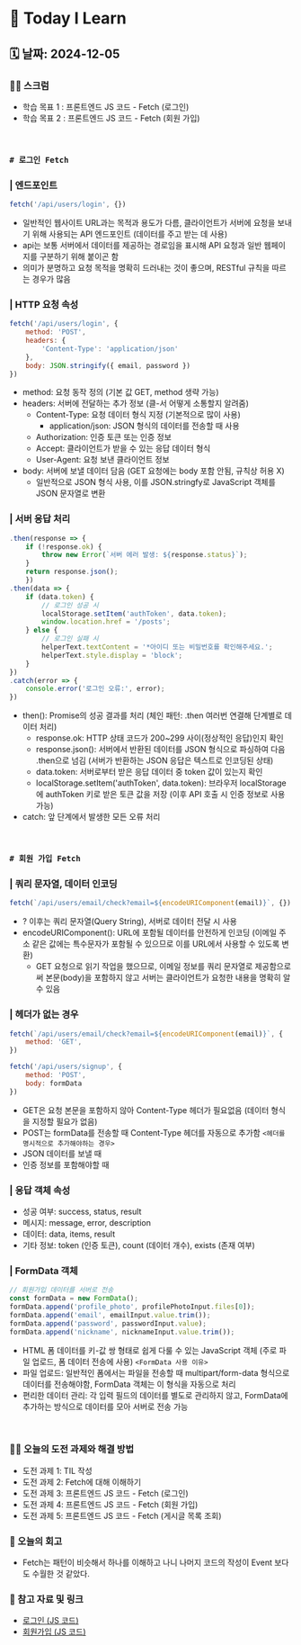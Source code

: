 # 📝 Today I Learn  
## 🗓️ 날짜: 2024-12-05
### 🙏🏻 스크럼
- 학습 목표 1 : 프론트엔드 JS 코드 - Fetch (로그인)
- 학습 목표 2 : 프론트엔드 JS 코드 - Fetch (회원 가입)
</br>

### `# 로그인 Fetch`
### | 엔드포인트
```javascript
fetch('/api/users/login', {})
```
- 일반적인 웹사이트 URL과는 목적과 용도가 다름, 클라이언트가 서버에 요청을 보내기 위해 사용되는 API 엔드포인트 (데이터를 주고 받는 데 사용)
- api는 보통 서버에서 데이터를 제공하는 경로임을 표시해 API 요청과 일반 웹페이지를 구분하기 위해 붙이곤 함
- 의미가 분명하고 요청 목적을 명확히 드러내는 것이 좋으며, RESTful 규칙을 따르는 경우가 많음

### | HTTP 요청 속성
```javascript
fetch('/api/users/login', {
    method: 'POST',
    headers: {
        'Content-Type': 'application/json'
    },
    body: JSON.stringify({ email, password })
})
```
- method: 요청 동작 정의 (기본 값 GET, method 생략 가능)
- headers: 서버에 전달하는 추가 정보 (클-서 어떻게 소통할지 알려줌)
    - Content-Type: 요청 데이터 형식 지정 (기본적으로 많이 사용)
        - application/json: JSON 형식의 데이터를 전송할 때 사용
    - Authorization: 인증 토큰 또는 인증 정보
    - Accept: 클라이언트가 받을 수 있는 응답 데이터 형식
    - User-Agent: 요청 보낸 클라이언트 정보
- body: 서버에 보낼 데이터 담음 (GET 요청에는 body 포함 안됨, 규칙상 허용 X)
    - 일반적으로 JSON 형식 사용, 이를 JSON.stringfy로 JavaScript 객체를 JSON 문자열로 변환

### | 서버 응답 처리
```javascript
.then(response => {
    if (!response.ok) {
        throw new Error(`서버 에러 발생: ${response.status}`);
    }
    return response.json();
    })
.then(data => {
    if (data.token) {
        // 로그인 성공 시 
        localStorage.setItem('authToken', data.token);
        window.location.href = '/posts';
    } else {
        // 로그인 실패 시 
        helperText.textContent = '*아이디 또는 비밀번호를 확인해주세요.';
        helperText.style.display = 'block';
    }
})
.catch(error => {
    console.error('로그인 오류:', error);
})
```
- then(): Promise의 성공 결과를 처리 (체인 패턴: .then 여러번 연결해 단계별로 데이터 처리)
    - response.ok: HTTP 상태 코드가 200~299 사이(정상적인 응답)인지 확인
    - response.json(): 서버에서 반환된 데이터를 JSON 형식으로 파싱하여 다음 .then으로 넘김 (서버가 반환하는 JSON 응답은 텍스트로 인코딩된 상태)
    - data.token: 서버로부터 받은 응답 데이터 중 token 값이 있는지 확인
    - localStorage.setItem('authToken', data.token): 브라우저 localStorage에 authToken 키로 받은 토큰 값을 저장 (이후 API 호출 시 인증 정보로 사용 가능)
- catch: 앞 단계에서 발생한 모든 오류 처리
</br>

### `# 회원 가입 Fetch`
### | 쿼리 문자열, 데이터 인코딩
```javascript
fetch(`/api/users/email/check?email=${encodeURIComponent(email)}`, {})
```
- ? 이후는 쿼리 문자열(Query String), 서버로 데이터 전달 시 사용
- encodeURIComponent(): URL에 포함될 데이터를 안전하게 인코딩 (이메일 주소 같은 값에는 특수문자가 포함될 수 있으므로 이를 URL에서 사용할 수 있도록 변환)
    - GET 요청으로 읽기 작업을 했으므로, 이메일 정보를 쿼리 문자열로 제공함으로써 본문(body)을 포함하지 않고 서버는 클라이언트가 요청한 내용을 명확히 알 수 있음 

### | 헤더가 없는 경우
```javascript
fetch(`/api/users/email/check?email=${encodeURIComponent(email)}`, {
    method: 'GET',
})

fetch('/api/users/signup', {
    method: 'POST',
    body: formData 
})
```
- GET은 요청 본문을 포함하지 않아 Content-Type 헤더가 필요없음 (데이터 형식을 지정할 필요가 없음)
- POST는 formData를 전송할 때 Content-Type 헤더를 자동으로 추가함
`<헤더를 명시적으로 추가해야하는 경우>`
- JSON 데이터를 보낼 때 
- 인증 정보를 포함해야할 때 

### | 응답 객체 속성
- 성공 여부: success, status, result
- 메시지: message, error, description
- 데이터: data, items, result
- 기타 정보: token (인증 토큰), count (데이터 개수), exists (존재 여부)

### | FormData 객체
```javascript
// 회원가입 데이터를 서버로 전송
const formData = new FormData();
formData.append('profile_photo', profilePhotoInput.files[0]);
formData.append('email', emailInput.value.trim());
formData.append('password', passwordInput.value);
formData.append('nickname', nicknameInput.value.trim());
```
- HTML 폼 데이터를 키-값 쌍 형태로 쉽게 다룰 수 있는 JavaScript 객체 (주로 파일 업로드, 폼 데이터 전송에 사용)
`<FormData 사용 이유>`
- 파일 업로드: 일반적인 폼에서는 파일을 전송할 때 multipart/form-data 형식으로 데이터를 전송해야함, FormData 객체는 이 형식을 자동으로 처리
- 편리한 데이터 관리: 각 입력 필드의 데이터를 별도로 관리하지 않고, FormData에 추가하는 방식으로 데이터를 모아 서버로 전송 가능
</br>

### ✊🏻 오늘의 도전 과제와 해결 방법
- 도전 과제 1: TIL 작성 
- 도전 과제 2: Fetch에 대해 이해하기 
- 도전 과제 3: 프론트엔드 JS 코드 - Fetch (로그인)
- 도전 과제 4: 프론트엔드 JS 코드 - Fetch (회원 가입)
- 도전 과제 5: 프론트엔드 JS 코드 - Fetch (게시글 목록 조회)

### 💭 오늘의 회고
- Fetch는 패턴이 비슷해서 하나를 이해하고 나니 나머지 코드의 작성이 Event 보다도 수월한 것 같았다.

### 🔗 참고 자료 및 링크
- [로그인 (JS 코드)](https://github.com/100-hours-a-week/2-rachel-kim-community-fe/blob/main/js/log-in.js)
- [회원가입 (JS 코드)](https://github.com/100-hours-a-week/2-rachel-kim-community-fe/blob/main/js/sign-in.js)
